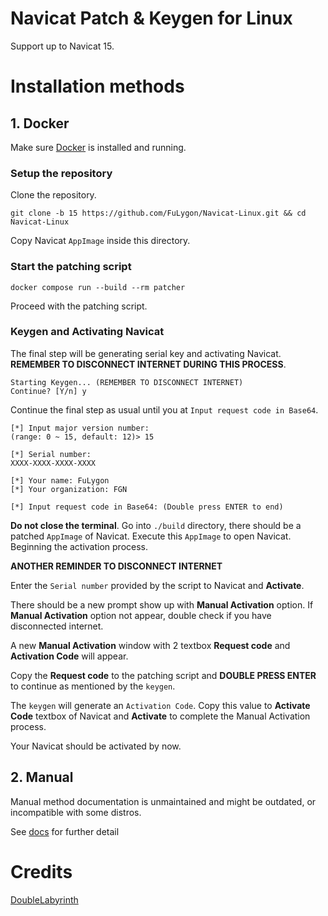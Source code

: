 # Navicat Patch & Keygen for Linux

Support up to Navicat 15.

# Installation methods

## 1. Docker

Make sure [Docker](https://docs.docker.com/engine/install) is installed and running.

### Setup the repository

Clone the repository.

```shell
git clone -b 15 https://github.com/FuLygon/Navicat-Linux.git && cd Navicat-Linux
```

Copy Navicat `AppImage` inside this directory.

### Start the patching script

```shell
docker compose run --build --rm patcher
```

Proceed with the patching script.

### Keygen and Activating Navicat

The final step will be generating serial key and activating Navicat. **REMEMBER TO DISCONNECT INTERNET DURING THIS PROCESS**.

```shell
Starting Keygen... (REMEMBER TO DISCONNECT INTERNET)
Continue? [Y/n] y
```

Continue the final step as usual until you at `Input request code in Base64`.

```shell
[*] Input major version number:
(range: 0 ~ 15, default: 12)> 15

[*] Serial number:
XXXX-XXXX-XXXX-XXXX

[*] Your name: FuLygon
[*] Your organization: FGN

[*] Input request code in Base64: (Double press ENTER to end)
```

**Do not close the terminal**. Go into `./build` directory, there should be a patched `AppImage` of Navicat. Execute this `AppImage` to open Navicat. Beginning the activation process.

**ANOTHER REMINDER TO DISCONNECT INTERNET**

Enter the `Serial number` provided by the script to Navicat and **Activate**.

There should be a new prompt show up with **Manual Activation** option. If **Manual Activation** option not appear, double check if you have disconnected internet.

A new **Manual Activation** window with 2 textbox **Request code** and **Activation Code** will appear.

Copy the **Request code** to the patching script and **DOUBLE PRESS ENTER** to continue as mentioned by the `keygen`.

The `keygen` will generate an `Activation Code`. Copy this value to **Activate Code** textbox of Navicat and **Activate** to complete the Manual Activation process.

Your Navicat should be activated by now.

## 2. Manual

Manual method documentation is unmaintained and might be outdated, or incompatible with some distros.

See [docs](doc/README.md) for further detail

# Credits

[DoubleLabyrinth](https://github.com/DoubleLabyrinth)
